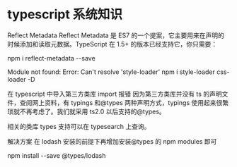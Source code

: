 # typescript 系统知识

Reflect Metadata
Reflect Metadata 是 ES7 的一个提案，它主要用来在声明的时候添加和读取元数据。TypeScript 在 1.5+ 的版本已经支持它，你只需要：

npm i reflect-metadata --save

Module not found: Error: Can't resolve 'style-loader'
npm i style-loader css-loader -D

在 typescript 中导入第三方类库 import 报错
因为第三方类库并没有 ts 的声明文件，查阅网上资料，有 typings 和@types 两种声明方式，typings 使用起来很繁琐就不再考虑了。我们就采用 ts2.0 以后支持的@types。

相关的类库 types 支持可以在 typesearch 上查询。

解决方案
在 lodash 安装的前提下再增加安装@types 的 npm modules 即可

npm install --save @types/lodash
